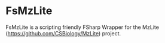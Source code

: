 
# FsMzLite

FsMzLite is a scripting friendly FSharp Wrapper for the MzLite (https://github.com/CSBiology/MzLite) project. 

